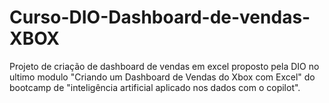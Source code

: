 # Curso-DIO-Dashboard-de-vendas-XBOX

Projeto de criação de dashboard de vendas em excel proposto pela DIO no ultimo modulo "Criando um Dashboard de Vendas do Xbox com Excel" do bootcamp de "inteligência artificial aplicado nos dados com o copilot". 

